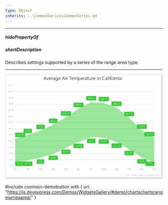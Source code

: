 ```yaml
---
type: Object
inherits: ..\CommonSeries\CommonSeries.md
---
```

---
##### hidePropertyOf

##### shortDescription
Describes settings supported by a series of the *range area* type.

---
![DevExtreme HTML5 Charts RangeAreaSeriesType](/images/ChartJS/RangeArea.png)

#include common-demobutton with {
    url: "https://js.devexpress.com/Demos/WidgetsGallery/#demo/chartschartsrangeseriesarea/"
}